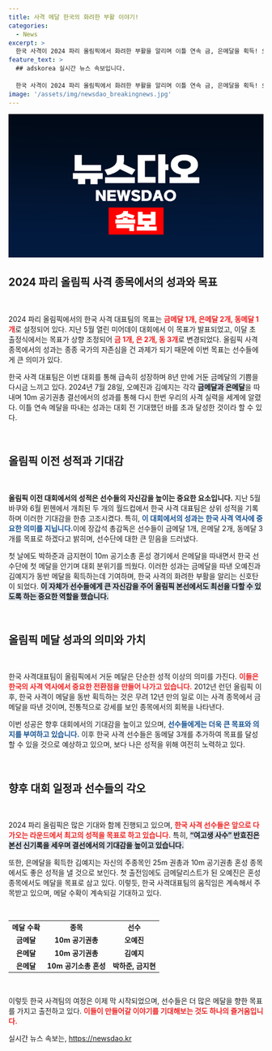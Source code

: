 ```yaml
---
title: 사격 메달 한국의 화려한 부활 이야기!
categories:
  - News
excerpt: >
  한국 사격이 2024 파리 올림픽에서 화려한 부활을 알리며 이틀 연속 금, 은메달을 획득! 오예진은 올림픽 신기록과 함께 금메달을 차지하고, 김예지가 은메달을 이어받았다. 역사적인 순간들이 계속될 전망!
feature_text: >
  ## adskorea 실시간 뉴스 속보입니다.

  한국 사격이 2024 파리 올림픽에서 화려한 부활을 알리며 이틀 연속 금, 은메달을 획득! 오예진은 올림픽 신기록과 함께 금메달을 차지하고, 김예지가 은메달을 이어받았다. 역사적인 순간들이 계속될 전망!
image: '/assets/img/newsdao_breakingnews.jpg'
---
```


<p><img src="/assets/img/newsdao_breakingnews.jpg" alt="adskorea 속보" /></p>

<h2 data-ke-size="size26">2024 파리 올림픽 사격 종목에서의 성과와 목표</h2>

<p data-ke-size="size16">&nbsp;</p>

<p>2024 파리 올림픽에서의 한국 사격 대표팀의 목표는 <b><span style="color: #ee2323;">금메달 1개, 은메달 2개, 동메달 1개</span></b>로 설정되어 있다. 지난 5월 열린 미어데이 대회에서 이 목표가 발표되었고, 이달 초 출정식에서는 목표가 상향 조정되어 <b><span style="color: #ee2323;">금 1개, 은 2개, 동 3개</span></b>로 변경되었다. 올림픽 사격 종목에서의 성과는 종종 국가의 자존심을 건 과제가 되기 때문에 이번 목표는 선수들에게 큰 의미가 있다. </p>

<p>한국 사격 대표팀은 이번 대회를 통해 급속히 성장하며 8년 만에 거둔 금메달의 기쁨을 다시금 느끼고 있다. 2024년 7월 28일, 오예진과 김예지는 각각 <b><span style="background-color: #21538527;">금메달과 은메달</span></b>을 따내며 10m 공기권총 결선에서의 성과를 통해 다시 한번 우리의 사격 실력을 세계에 알렸다. 이틀 연속 메달을 따내는 성과는 대회 전 기대했던 바를 초과 달성한 것이라 할 수 있다.</p>

<p data-ke-size="size16">&nbsp;</p>

<h2 data-ke-size="size26">올림픽 이전 성적과 기대감</h2>

<p data-ke-size="size16">&nbsp;</p>

<p><strong>올림픽 이전 대회에서의 성적은 선수들의 자신감을 높이는 중요한 요소입니다.</strong> 지난 5월 바쿠와 6월 뮌헨에서 개최된 두 개의 월드컵에서 한국 사격 대표팀은 상위 성적을 기록하며 이러한 기대감을 한층 고조시켰다. 특히, <b><span style="color: #1a5490;">이 대회에서의 성과는 한국 사격 역사에 중요한 의미를 지닙니다.</span></b>이에 장갑석 총감독은 선수들이 금메달 1개, 은메달 2개, 동메달 3개를 목표로 하겠다고 밝히며, 선수단에 대한 큰 믿음을 드러냈다.</p>

<p>첫 날에도 박하준과 금지현이 10m 공기소총 혼성 경기에서 은메달을 따내면서 한국 선수단에 첫 메달을 안기며 대회 분위기를 띄웠다. 이러한 성과는 금메달을 따낸 오예진과 김예지가 동반 메달을 획득하는데 기여하며, 한국 사격의 화려한 부활을 알리는 신호탄이 되었다. <b><span style="background-color: #21538527;">이 자체가 선수들에게 큰 자신감을 주어 올림픽 본선에서도 최선을 다할 수 있도록 하는 중요한 역할을 했습니다.</span></b> </p>

<p data-ke-size="size16">&nbsp;</p>

<h2 data-ke-size="size26">올림픽 메달 성과의 의미와 가치</h2>

<p data-ke-size="size16">&nbsp;</p>

<p>한국 사격대표팀이 올림픽에서 거둔 메달은 단순한 성적 이상의 의미를 가진다. <b><span style="color: #ee2323;">이들은 한국의 사격 역사에서 중요한 전환점을 만들어 나가고 있습니다.</span></b> 2012년 런던 올림픽 이후, 한국 사격이 메달을 동반 획득하는 것은 무려 12년 만의 일로 이는 사격 종목에서 금메달을 따낸 것이며, 전통적으로 강세를 보인 종목에서의 회복을 나타낸다. </p>

<p>이번 성공은 향후 대회에서의 기대감을 높이고 있으며, <b><span style="color: #1a5490;">선수들에게는 더욱 큰 목표와 의지를 부여하고 있습니다.</span></b> 이후 한국 사격 선수들은 동메달 3개를 추가하여 목표를 달성할 수 있을 것으로 예상하고 있으며, 보다 나은 성적을 위해 여전히 노력하고 있다. </p>

<p data-ke-size="size16">&nbsp;</p>

<h2 data-ke-size="size26">향후 대회 일정과 선수들의 각오</h2>

<p data-ke-size="size16">&nbsp;</p>

<p>2024 파리 올림픽은 많은 기대와 함께 진행되고 있으며, <b><span style="color: #ee2323;">한국 사격 선수들은 앞으로 다가오는 라운드에서 최고의 성적을 목표로 하고 있습니다.</span></b> 특히, <b><span style="background-color: #21538527;">“여고생 사수” 반효진은 본선 신기록을 세우며 결선에서의 기대감을 높이고 있습니다.</span></b> </p>

<p>또한, 은메달을 획득한 김예지는 자신의 주종목인 25m 권총과 10m 공기권총 혼성 종목에서도 좋은 성적을 낼 것으로 보인다. 첫 출전임에도 금메달리스트가 된 오예진은 혼성 종목에서도 메달을 목표로 삼고 있다. 이렇듯, 한국 사격대표팀의 움직임은 계속해서 주목받고 있으며, 메달 수확이 계속되길 기대하고 있다.</p>

<p data-ke-size="size16">&nbsp;</p> 

<table style="width: 100%; border-collapse: collapse;">
  <tr>
    <td style="text-align: center; height: 17px;"><b>메달 수확</b></td>
    <td style="text-align: center; height: 17px;"><b>종목</b></td>
    <td style="text-align: center; height: 17px;"><b>선수</b></td>
  </tr>
  <tr>
    <td style="text-align: center; height: 17px;"><b>금메달</b></td>
    <td style="text-align: center; height: 17px;"><b>10m 공기권총</b></td>
    <td style="text-align: center; height: 17px;"><b>오예진</b></td>
  </tr>
  <tr>
    <td style="text-align: center; height: 17px;"><b>은메달</b></td>
    <td style="text-align: center; height: 17px;"><b>10m 공기권총</b></td>
    <td style="text-align: center; height: 17px;"><b>김예지</b></td>
  </tr>
  <tr>
    <td style="text-align: center; height: 17px;"><b>은메달</b></td>
    <td style="text-align: center; height: 17px;"><b>10m 공기소총 혼성</b></td>
    <td style="text-align: center; height: 17px;"><b>박하준, 금지현</b></td>
  </tr>
</table>

<p data-ke-size="size16">&nbsp;</p> 

<p>이렇듯 한국 사격팀의 여정은 이제 막 시작되었으며, 선수들은 더 많은 메달을 향한 목표를 가지고 출전하고 있다. <b><span style="color: #ee2323;">이들이 만들어갈 이야기를 기대해보는 것도 하나의 즐거움입니다.</span></b></p>
실시간 뉴스 속보는, <a href="https://newsdao.kr" rel="dofollow">https://newsdao.kr</a>


